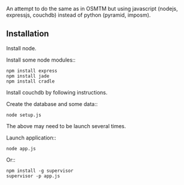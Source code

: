 An attempt to do the same as in OSMTM but using javascript (nodejs, expressjs,
couchdb) instead of python (pyramid, imposm).

Installation
------------

Install node.

Install some node modules::

    npm install express
    npm install jade
    npm install cradle

Install couchdb by following instructions.

Create the database and some data::
    
    node setup.js

The above may need to be launch several times.

Launch application::
    
    node app.js

Or::

    npm install -g supervisor
    supervisor -p app.js

